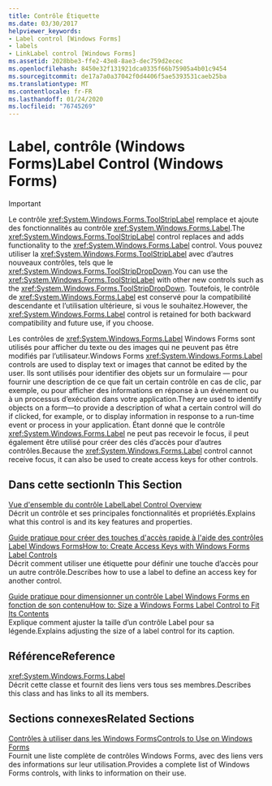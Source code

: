 ```yaml
---
title: Contrôle Étiquette
ms.date: 03/30/2017
helpviewer_keywords:
- Label control [Windows Forms]
- labels
- LinkLabel control [Windows Forms]
ms.assetid: 2028bbe3-ffe2-43e8-8ae3-dec759d2ecec
ms.openlocfilehash: 8450e32f131921dca0335f66b75905a4b01c9454
ms.sourcegitcommit: de17a7a0a37042f0d4406f5ae5393531caeb25ba
ms.translationtype: MT
ms.contentlocale: fr-FR
ms.lasthandoff: 01/24/2020
ms.locfileid: "76745269"
---
```

# <a name="label-control-windows-forms"></a><span data-ttu-id="8a166-102">Label, contrôle (Windows Forms)</span><span class="sxs-lookup"><span data-stu-id="8a166-102">Label Control (Windows Forms)</span></span>
> [!IMPORTANT]
> <span data-ttu-id="8a166-103">Le contrôle <xref:System.Windows.Forms.ToolStripLabel> remplace et ajoute des fonctionnalités au contrôle <xref:System.Windows.Forms.Label>.</span><span class="sxs-lookup"><span data-stu-id="8a166-103">The <xref:System.Windows.Forms.ToolStripLabel> control replaces and adds functionality to the <xref:System.Windows.Forms.Label> control.</span></span> <span data-ttu-id="8a166-104">Vous pouvez utiliser la <xref:System.Windows.Forms.ToolStripLabel> avec d’autres nouveaux contrôles, tels que le <xref:System.Windows.Forms.ToolStripDropDown>.</span><span class="sxs-lookup"><span data-stu-id="8a166-104">You can use the <xref:System.Windows.Forms.ToolStripLabel> with other new controls such as the <xref:System.Windows.Forms.ToolStripDropDown>.</span></span> <span data-ttu-id="8a166-105">Toutefois, le contrôle de <xref:System.Windows.Forms.Label> est conservé pour la compatibilité descendante et l’utilisation ultérieure, si vous le souhaitez.</span><span class="sxs-lookup"><span data-stu-id="8a166-105">However, the <xref:System.Windows.Forms.Label> control is retained for both backward compatibility and future use, if you choose.</span></span>  
  
 <span data-ttu-id="8a166-106">Les contrôles de <xref:System.Windows.Forms.Label> Windows Forms sont utilisés pour afficher du texte ou des images qui ne peuvent pas être modifiés par l’utilisateur.</span><span class="sxs-lookup"><span data-stu-id="8a166-106">Windows Forms <xref:System.Windows.Forms.Label> controls are used to display text or images that cannot be edited by the user.</span></span> <span data-ttu-id="8a166-107">Ils sont utilisés pour identifier des objets sur un formulaire — pour fournir une description de ce que fait un certain contrôle en cas de clic, par exemple, ou pour afficher des informations en réponse à un événement ou à un processus d’exécution dans votre application.</span><span class="sxs-lookup"><span data-stu-id="8a166-107">They are used to identify objects on a form—to provide a description of what a certain control will do if clicked, for example, or to display information in response to a run-time event or process in your application.</span></span> <span data-ttu-id="8a166-108">Étant donné que le contrôle <xref:System.Windows.Forms.Label> ne peut pas recevoir le focus, il peut également être utilisé pour créer des clés d’accès pour d’autres contrôles.</span><span class="sxs-lookup"><span data-stu-id="8a166-108">Because the <xref:System.Windows.Forms.Label> control cannot receive focus, it can also be used to create access keys for other controls.</span></span>  
  
## <a name="in-this-section"></a><span data-ttu-id="8a166-109">Dans cette section</span><span class="sxs-lookup"><span data-stu-id="8a166-109">In This Section</span></span>  
 [<span data-ttu-id="8a166-110">Vue d'ensemble du contrôle Label</span><span class="sxs-lookup"><span data-stu-id="8a166-110">Label Control Overview</span></span>](label-control-overview-windows-forms.md)  
 <span data-ttu-id="8a166-111">Décrit un contrôle et ses principales fonctionnalités et propriétés.</span><span class="sxs-lookup"><span data-stu-id="8a166-111">Explains what this control is and its key features and properties.</span></span>  
  
 [<span data-ttu-id="8a166-112">Guide pratique pour créer des touches d'accès rapide à l'aide des contrôles Label Windows Forms</span><span class="sxs-lookup"><span data-stu-id="8a166-112">How to: Create Access Keys with Windows Forms Label Controls</span></span>](how-to-create-access-keys-with-windows-forms-label-controls.md)  
 <span data-ttu-id="8a166-113">Décrit comment utiliser une étiquette pour définir une touche d’accès pour un autre contrôle.</span><span class="sxs-lookup"><span data-stu-id="8a166-113">Describes how to use a label to define an access key for another control.</span></span>  
  
 [<span data-ttu-id="8a166-114">Guide pratique pour dimensionner un contrôle Label Windows Forms en fonction de son contenu</span><span class="sxs-lookup"><span data-stu-id="8a166-114">How to: Size a Windows Forms Label Control to Fit Its Contents</span></span>](how-to-size-a-windows-forms-label-control-to-fit-its-contents.md)  
 <span data-ttu-id="8a166-115">Explique comment ajuster la taille d’un contrôle Label pour sa légende.</span><span class="sxs-lookup"><span data-stu-id="8a166-115">Explains adjusting the size of a label control for its caption.</span></span>  
  
## <a name="reference"></a><span data-ttu-id="8a166-116">Référence</span><span class="sxs-lookup"><span data-stu-id="8a166-116">Reference</span></span>  
 <xref:System.Windows.Forms.Label>  
 <span data-ttu-id="8a166-117">Décrit cette classe et fournit des liens vers tous ses membres.</span><span class="sxs-lookup"><span data-stu-id="8a166-117">Describes this class and has links to all its members.</span></span>  
  
## <a name="related-sections"></a><span data-ttu-id="8a166-118">Sections connexes</span><span class="sxs-lookup"><span data-stu-id="8a166-118">Related Sections</span></span>  
 [<span data-ttu-id="8a166-119">Contrôles à utiliser dans les Windows Forms</span><span class="sxs-lookup"><span data-stu-id="8a166-119">Controls to Use on Windows Forms</span></span>](controls-to-use-on-windows-forms.md)  
 <span data-ttu-id="8a166-120">Fournit une liste complète de contrôles Windows Forms, avec des liens vers des informations sur leur utilisation.</span><span class="sxs-lookup"><span data-stu-id="8a166-120">Provides a complete list of Windows Forms controls, with links to information on their use.</span></span>
